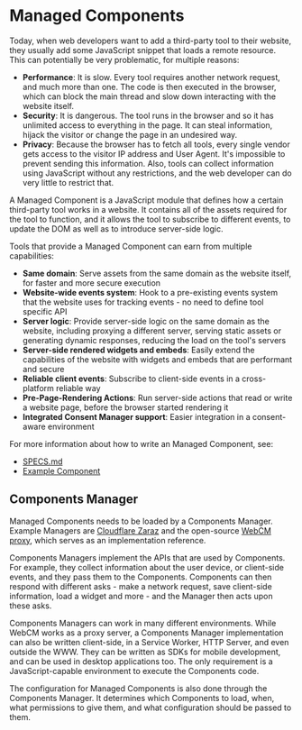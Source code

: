 # Managed Components

Today, when web developers want to add a third-party tool to their website, they usually add some JavaScript snippet that loads a remote resource. This can potentially be very problematic, for multiple reasons:

- **Performance**: It is slow. Every tool requires another network request, and much more than one. The code is then executed in the browser, which can block the main thread and slow down interacting with the website itself.
- **Security**: It is dangerous. The tool runs in the browser and so it has unlimited access to everything in the page. It can steal information, hijack the visitor or change the page in an undesired way.
- **Privacy**: Because the browser has to fetch all tools, every single vendor gets access to the visitor IP address and User Agent. It's impossible to prevent sending this information. Also, tools can collect information using JavaScript without any restrictions, and the web developer can do very little to restrict that.

A Managed Component is a JavaScript module that defines how a certain third-party tool works in a website. It contains all of the assets required for the tool to function, and it allows the tool to subscribe to different events, to update the DOM as well as to introduce server-side logic.

Tools that provide a Managed Component can earn from multiple capabilities:

- **Same domain**: Serve assets from the same domain as the website itself, for faster and more secure execution
- **Website-wide events system**: Hook to a pre-existing events system that the website uses for tracking events - no need to define tool specific API
- **Server logic**: Provide server-side logic on the same domain as the website, including proxying a different server, serving static assets or generating dynamic responses, reducing the load on the tool's servers
- **Server-side rendered widgets and embeds**: Easily extend the capabilities of the website with widgets and embeds that are performant and secure
- **Reliable client events**: Subscribe to client-side events in a cross-platform reliable way
- **Pre-Page-Rendering Actions**: Run server-side actions that read or write a website page, before the browser started rendering it
- **Integrated Consent Manager support**: Easier integration in a consent-aware environment

For more information about how to write an Managed Component, see:

- [SPECS.md](SPECS.md)
- [Example Component](components/demoComponent/index.ts)

## Components Manager

Managed Components needs to be loaded by a Components Manager. Example Managers are [Cloudflare Zaraz](https://www.cloudflare.com/products/zaraz/) and the open-source [WebCM proxy](README.md), which serves as an implementation reference.

Components Managers implement the APIs that are used by Components. For example, they collect information about the user device, or client-side events, and they pass them to the Components. Components can then respond with different asks - make a network request, save client-side information, load a widget and more - and the Manager then acts upon these asks.

Components Managers can work in many different environments. While WebCM works as a proxy server, a Components Manager implementation can also be written client-side, in a Service Worker, HTTP Server, and even outside the WWW. They can be written as SDKs for mobile development, and can be used in desktop applications too. The only requirement is a JavaScript-capable environment to execute the Components code.

The configuration for Managed Components is also done through the Components Manager. It determines which Components to load, when, what permissions to give them, and what configuration should be passed to them.
